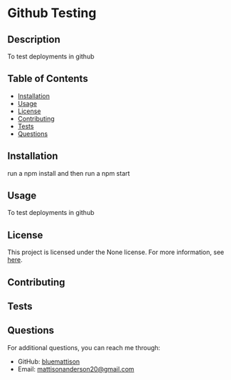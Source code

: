 
# Github Testing



## Description
To test deployments in github

## Table of Contents
* [Installation](#installation)
* [Usage](#usage)
* [License](#license)
* [Contributing](#contributing)
* [Tests](#tests)
* [Questions](#questions)

## Installation
run a npm install and then run a npm start

## Usage
To test deployments in github


## License

This project is licensed under the None license. For more information, see [here]().
    

## Contributing


## Tests


## Questions
For additional questions, you can reach me through:
* GitHub: [bluemattison](https://github.com/bluemattison)
* Email: mattisonanderson20@gmail.com

